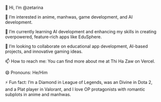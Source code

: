 👋 Hi, I’m @zetarina

👀 I’m interested in anime, manhwas, game development, and AI development.

🌱 I’m currently learning AI development and enhancing my skills in creating overpowered, feature-rich apps like EduSphere.

💞️ I’m looking to collaborate on educational app development, AI-based projects, and innovative gaming ideas.

📫 How to reach me: You can find more about me at Thi Ha Zaw on Vercel.

😄 Pronouns: He/Him

⚡ Fun fact: I’m a Diamond in League of Legends, was an Divine in Dota 2, and a Plat player in Valorant, and I love OP protagonists with romantic subplots in anime and manhwas.

